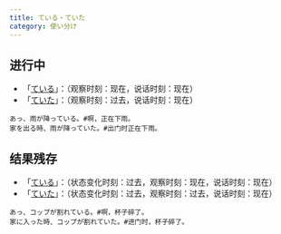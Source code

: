 ```yaml
---
title: ている・ていた
category: 使い分け
---
```


## 进行中

- 「[ている](teiru)」：（观察时刻：现在，说话时刻：现在）
- 「[ていた](teita)」：（观察时刻：过去，说话时刻：现在）

```example
あっ、雨が降っている。#啊，正在下雨。
家を出る時、雨が降っていた。#出门时正在下雨。
```

## 结果残存

- 「[ている](teiru)」：（状态变化时刻：过去，观察时刻：现在，说话时刻：现在）
- 「[ていた](teita)」：（状态变化时刻：过去，观察时刻：过去，说话时刻：现在）

```example
あっ、コップが割れている。#啊，杯子碎了。
家に入った時、コップが割れていた。#进门时，杯子碎了。
```
